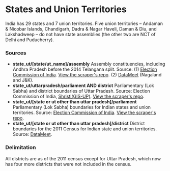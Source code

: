 # States and Union Territories

India has 29 states and 7 union territories. Five union territories – Andaman & Nicobar Islands, Chandigarh, Dadra & Nagar Haveli, Daman & Diu, and Lakshadweep – do not have state assemblies (the other two are NCT of Delhi and Puducherry).

### Sources
- **state_ut/[state/ut_name]/assembly** Assembly constituencies, including Andhra Pradesh before the 2014 Telangana split. Source: (1) [Election Commission of India](http://psleci.nic.in/). [View the scraper's repo](https://github.com/HindustanTimesLabs/eci-shape-scrape). (2) [DataMeet](https://github.com/datameet/maps/tree/master/assembly-constituencies) (Nagaland and J&K).
- **state_ut/uttarpradesh/parliament AND district** Parliamentary (Lok Sabha) and district boundaries of Uttar Pradesh. Source: Election Commission of India, [Shristi(GIS-UP)](http://gis.up.nic.in/srishti/election2017/). [View the scraper's repo](https://github.com/HindustanTimesLabs/up-shape-scrape).
- **state_ut/[state or ut other than uttar pradesh]/parliament** Parliamentary (Lok Sabha) boundaries for Indian states and union territories. Source: [Election Commission of India](http://eci.nic.in/eci_main/GisLayers/GIS_PC_Data.zip). [View the scraper's repo](https://github.com/HindustanTimesLabs/parliament-shape-scrape).
- **state_ut/[state or ut other than uttar pradesh]/district** District boundaries for the 2011 Census for Indian state and union territories. Source: [DataMeet](https://github.com/datameet/maps/tree/master/Districts/Census_2011).

### Delimitation
All districts are as of the 2011 census except for Uttar Pradesh, which now has four more districts that were not included in the census.